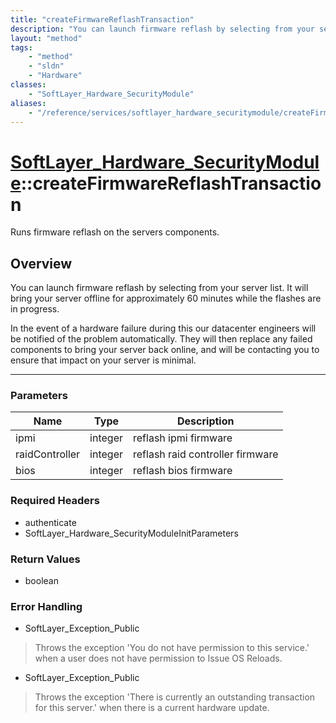 ```yaml
---
title: "createFirmwareReflashTransaction"
description: "You can launch firmware reflash by selecting from your server list. It will bring your server offline for approximately... "
layout: "method"
tags:
    - "method"
    - "sldn"
    - "Hardware"
classes:
    - "SoftLayer_Hardware_SecurityModule"
aliases:
    - "/reference/services/softlayer_hardware_securitymodule/createFirmwareReflashTransaction"
---
```

# [SoftLayer_Hardware_SecurityModule](/reference/services/SoftLayer_Hardware_SecurityModule)::createFirmwareReflashTransaction


Runs firmware reflash on the servers components.


## Overview 
You can launch firmware reflash by selecting from your server list. It will bring your server offline for approximately 60 minutes while the flashes are in progress. 

In the event of a hardware failure during this our datacenter engineers will be notified of the problem automatically. They will then replace any failed components to bring your server back online, and will be contacting you to ensure that impact on your server is minimal. 

-----

### Parameters 
|Name | Type | Description |
| --- | --- | --- |
|ipmi| integer| reflash ipmi firmware|
|raidController| integer| reflash raid controller firmware|
|bios| integer| reflash bios firmware|


### Required Headers
* authenticate
* SoftLayer_Hardware_SecurityModuleInitParameters


### Return Values
* boolean



### Error Handling

* SoftLayer_Exception_Public 

> Throws the exception 'You do not have permission to this service.' when a user does not have permission to Issue OS Reloads. 

* SoftLayer_Exception_Public 

> Throws the exception 'There is currently an outstanding transaction for this server.' when there is a current hardware update. 



